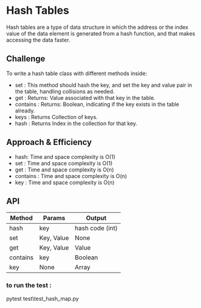 # Hash Tables

Hash tables are a type of data structure in which the address or the index value of the data element is generated from a
hash function, and that makes accessing the data faster.

## Challenge
To write a hash table class with different methods inside:
- set : This method should hash the key, and set the key and value pair in the table, handling collisions as needed.
- get : Returns: Value associated with that key in the table.
- contains : Returns: Boolean, indicating if the key exists in the table already.
- keys : Returns Collection of keys.
- hash : Returns Index in the collection for that key.


## Approach & Efficiency

- hash: Time and space complexity is O(1)
- set : Time and space complexity is O(1)
- get	: Time and space complexity is O(n)
- contains	: Time and space complexity is O(n)
- key	: Time and space complexity is O(n)

## API

| Method   | Params     | Output          |
|----------|------------|-----------------|
| hash     | key        | hash code (int) |
| set      | Key, Value | None            |
| get      | Key, Value | Value           |
| contains | key        | Boolean         |
| key      | None       | Array           |



### to run the test :
pytest test\test_hash_map.py
